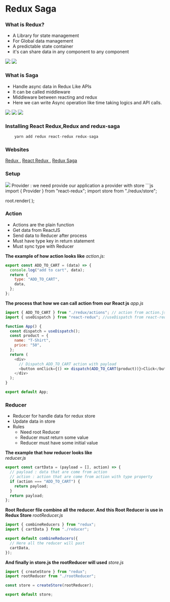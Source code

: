 # Redux Saga

### What is Redux?

- A Library for state management
- For Global data management
- A predictable state container
- it's can share data in any component to any component

<img src="./image/redux-diagram.png">
<img src="./image/redux-diagram2.png">

### What is Saga

- Handle async data in Redux Like APIs
- It can be called middleware
- Middleware between reacting and redux
- Here we can write Async operation like time taking logics and API calls.

<img src="./image/saga1.gif">
<img src="./image/saga2.png">
<img src="./image/saga3.png">

### Installing React Redux,Redux and redux-saga

```js
    yarn add redux react-redux redux-saga
```

### Websites

<a href="https://redux.js.org/introduction/getting-started"> Redux </a>,
<a href="https://react-redux.js.org/introduction/getting-started"> React Redux </a>,
<a href="https://redux-saga.js.org/docs/introduction/GettingStarted/"> Redux Saga </a>

### Setup

<img src="./image/setup1.png">
Provider : we need provide our application a provider with store
```js
import { Provider } from "react-redux";
import store from "./redux/store";

root.render(
<Provider store={store}>
<App />
</Provider>
);

### Action

- Actions are the plain function
- Get data from ReactJS
- Send data to Reducer after process
- Must have type key in return statement
- Must sync type with Reducer

**The example of how action looks like**
_action.js:_

```js
export const ADD_TO_CART = (data) => {
  console.log("add to cart", data);
  return {
    type: "ADD_TO_CART",
    data,
  };
};
```

**The process that how we can call action from our React js**
_app.js_

```js
import { ADD_TO_CART } from "./redux/actions"; // action from action.js
import { useDispatch } from "react-redux"; //useDispatch from react-redux

function App() {
  const dispatch = useDispatch();
  const product = {
    name: "T-Shirt",
    price: "50",
  };
  return (
    <div>
      // Dispatch ADD_TO_CART action with payload
      <button onClick={() => dispatch(ADD_TO_CART(product))}>Click</button>
    </div>
  );
}

export default App;
```

### Reducer

- Reducer for handle data for redux store
- Update data in store
- Rules
  - Need root Reducer
  - Reducer must return some value
  - Reducer must have some initial value

**The example that how reducer looks like**
<br/>
_reducer.js_

```js
export const cartData = (payload = [], action) => {
  // payload : data that are come from action
  // action : action that are come from action with type property
  if (action === "ADD_TO_CART") {
    return payload;
  }
  return payload;
};
```

**Root Reducer file combine all the reducer. And this Root Reducer is use in Redux Store**
_rootReducer.js_

```js
import { combineReducers } from "redux";
import { cartData } from "./reducer";

export default combineReducers({
  // Here all the reducer will past
  cartData,
});
```

**And finally in store.js the rootReducer will used**
_store.js_

```js
import { createStore } from "redux";
import rootReducer from "./rootReducer";

const store = createStore(rootReducer);

export default store;
```
